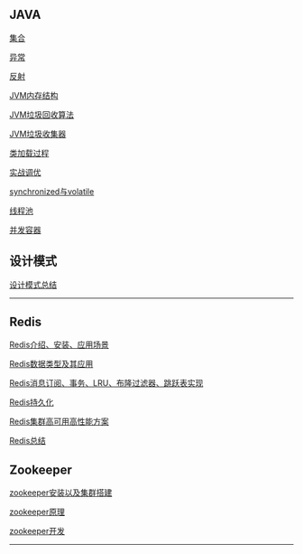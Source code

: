 

<span id="java-basic"></span>

## JAVA

[集合](https://github.com/xiaoguangdong999/xiaoguangdong999.github.io.git)

[异常](https://github.com/xiaoguangdong999/xiaoguangdong999.github.io.git)

[反射](https://github.com/xiaoguangdong999/xiaoguangdong999.github.io.git)


[JVM内存结构](https://github.com/xiaoguangdong999/xiaoguangdong999.github.io.git)

[JVM垃圾回收算法](https://github.com/xiaoguangdong999/xiaoguangdong999.github.io.git)

[JVM垃圾收集器](https://github.com/xiaoguangdong999/xiaoguangdong999.github.io.git)

[类加载过程](https://github.com/xiaoguangdong999/xiaoguangdong999.github.io.git)

[实战调优](https://github.com/xiaoguangdong999/xiaoguangdong999.github.io.git)


[synchronized与volatile]()

[线程池]()

[并发容器]()

<span id="java-design"></span>

## 设计模式

[设计模式总结]()

------

<span id="redis"></span>



## Redis

[Redis介绍、安装、应用场景](https://github.com/xiaoguangdong999/xiaoguangdong999.github.io.git)

[Redis数据类型及其应用](https://github.com/xiaoguangdong999/xiaoguangdong999.github.io.git)

[Redis消息订阅、事务、LRU、布隆过滤器、跳跃表实现](https://github.com/xiaoguangdong999/xiaoguangdong999.github.io.git)

[Redis持久化](https://github.com/xiaoguangdong999/xiaoguangdong999.github.io.git)

[Redis集群高可用高性能方案](https://github.com/xiaoguangdong999/xiaoguangdong999.github.io.git)

[Redis总结](https://github.com/xiaoguangdong999/xiaoguangdong999.github.io.git)

<span id="zookeeper"></span>

## Zookeeper

[zookeeper安装以及集群搭建](https://github.com/xiaoguangdong999/xiaoguangdong999.github.io.git)

[zookeeper原理](https://github.com/xiaoguangdong999/xiaoguangdong999.github.io.git)

[zookeeper开发](https://github.com/xiaoguangdong999/xiaoguangdong999.github.io.git)


------
